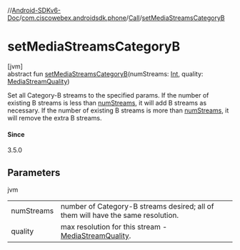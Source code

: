 //[Android-SDKv6-Doc](../../../index.md)/[com.ciscowebex.androidsdk.phone](../index.md)/[Call](index.md)/[setMediaStreamsCategoryB](set-media-streams-category-b.md)

# setMediaStreamsCategoryB

[jvm]\
abstract fun [setMediaStreamsCategoryB](set-media-streams-category-b.md)(numStreams: [Int](https://kotlinlang.org/api/latest/jvm/stdlib/kotlin/-int/index.html), quality: [MediaStreamQuality](../-media-stream-quality/index.md))

Set all Category-B streams to the specified params. If the number of existing B streams is less than [numStreams](set-media-streams-category-b.md), it will add B streams as necessary. If the number of existing B streams is more than [numStreams](set-media-streams-category-b.md), it will remove the extra B streams.

#### Since

3.5.0

## Parameters

jvm

| | |
|---|---|
| numStreams | number of Category-B streams desired; all of them will have the same resolution. |
| quality | max resolution for this stream - [MediaStreamQuality](../-media-stream-quality/index.md). |
